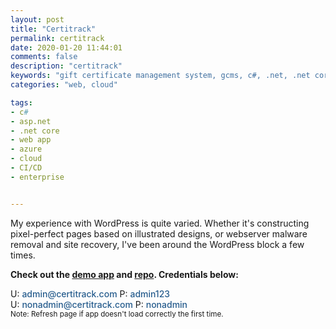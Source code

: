 ```yaml
---
layout: post
title: "Certitrack"
permalink: certitrack
date: 2020-01-20 11:44:01
comments: false
description: "certitrack"
keywords: "gift certificate management system, gcms, c#, .net, .net core, asp.net, azure, cloud, ci/cd, enterprise, web app, web application"
categories: "web, cloud"

tags:
- c#
- asp.net
- .net core
- web app
- azure
- cloud
- CI/CD
- enterprise


---
```

<style>
    .credentials {
        text-decoration: none;
        color: #265C8D;
        font-weight: 500;
    }
</style>

<p style="margin-top: 10px">
    My experience with WordPress is quite varied. Whether it's constructing pixel-perfect pages based on illustrated designs, or webserver malware removal and site recovery, I've been around the WordPress block a few times.
</p>
<p>
    <span style="font-weight: bold">
        Check out the <a href="https://certitrack-demo.azurewebsites.net/" target="_blank">demo app</a> and <a href="https://github.com/ThatChocolateGuy/Certitrack" target="_blank">repo</a>. Credentials below:
    </span>
</p>
<p>
    U: <span class="credentials">admin@certitrack.com</span> P: <span class="credentials">admin123</span><br>
    U: <span class="credentials">nonadmin@certitrack.com</span> P: <span class="credentials">nonadmin</span><br>
    <sub>Note: Refresh page if app doesn't load correctly the first time.</sub>
</p>